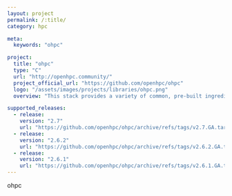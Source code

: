 ```yaml
---
layout: project
permalink: /:title/
category: hpc

meta:
  keywords: "ohpc"

project:
  title: "ohpc"
  type: "C"
  url: "http://openhpc.community/"
  project_official_url: "https://github.com/openhpc/ohpc"
  logo: "/assets/images/projects/libraries/ohpc.png"
  overview: "This stack provides a variety of common, pre-built ingredients required to deploy and manage an HPC Linux cluster including provisioning tools, resource management, I/O clients, runtimes, development tools, containers, and a variety of scientific libraries."

supported_releases:
  - release:
    version: "2.7"
    url: "https://github.com/openhpc/ohpc/archive/refs/tags/v2.7.GA.tar.gz"
  - release:
    version: "2.6.2"
    url: "https://github.com/openhpc/ohpc/archive/refs/tags/v2.6.2.GA.tar.gz"
  - release:
    version: "2.6.1"
    url: "https://github.com/openhpc/ohpc/archive/refs/tags/v2.6.1.GA.tar.gz"
---
```


<p>ohpc</p>
